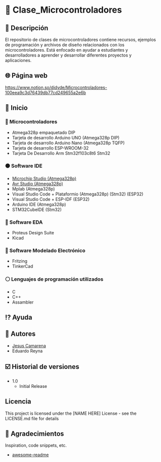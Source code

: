 # :closed_book: Clase_Microcontroladores

## :large_blue_diamond: Descripción
El repositorio de clases de microcontroladores contiene recursos, ejemplos de programación y archivos de diseño relacionados con los microcontroladores. Está enfocado en ayudar a estudiantes y desarrolladores a aprender y desarrollar diferentes proyectos y aplicaciones.

## :globe_with_meridians: Página web
https://www.notion.so/didyde/Microcontroladores-100eea9c3d76439db77cd249655a2e6b

## :large_orange_diamond: Inicio

### :electric_plug: Microcontroladores
* Atmega328p empaquetado DIP
* Tarjeta de desarrollo Arduino UNO  (Atmega328p DIP)
* Tarjeta de desarrollo Arduino Nano (Atmega328p TQFP)
* Tarjeta de desarrollo ESP-WROOM-32
* Tarjeta De Desarrollo Arm Stm32f103c8t6 Stm32

### :black_circle: Software IDE
* [Microchip Studio (Atmega328p)](https://www.microchip.com/en-us/tools-resources/develop/microchip-studio)
* [Avr Studio (Atmega328p)](https://www.arduino.cc/en/software)
* Mplab (Atmega328p)
* Visual Studio Code + Plataformio (Atmega328p) (Stm32) (ESP32)
* Visual Studio Code + ESP-IDF (ESP32)
* Arduino IDE (Atmega328p)
* STM32CubeIDE (Stm32)

### :large_blue_circle: Software EDA
* Proteus Design Suite
* Kicad

### :red_circle: Software Modelado Electrónico
* Fritzing
* TinkerCad

### :white_circle: Lenguajes de programación utilizados
* C
* C++
* Assambler

## :interrobang: Ayuda

## :busts_in_silhouette: Autores
* [Jesus Camarena](https://www.notion.so/didyde/Profesor-universitario-Dise-ador-de-hardware-para-sistemas-embebidos-81703493db3c44c4a75b49b2d536ea19)
* Eduardo Reyna

## :ballot_box_with_check: Historial de versiones
* 1.0
    * Initial Release

## Licencia

This project is licensed under the [NAME HERE] License - see the LICENSE.md file for details

## :speech_balloon: Agradecimientos

Inspiration, code snippets, etc.
* [awesome-readme](https://github.com/matiassingers/awesome-readme)
